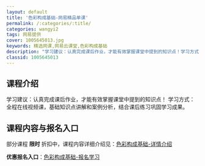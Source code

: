 ```yaml
---
layout: default
title: '色彩构成基础-网易精品单课'
permalink: /:categories/:title/
categories: wangyi2
tags: 网易提供
cover: 1005645013.jpg
keywords: 精选网课,网易云课堂,色彩构成基础
description: "学习建议：认真完成课后作业，才能有效掌握课堂中提到的知识点！学习方式：全程在线视频课，基础知识点讲解和案例分析，结合课后练习巩固学习成果。色彩构成基础"
classid: 1005645013
---
```


## 课程介绍

学习建议：认真完成课后作业，才能有效掌握课堂中提到的知识点！
学习方式：全程在线视频课，基础知识点讲解和案例分析，结合课后练习巩固学习成果。

## 课程内容与报名入口

部分课程 **限时** 折扣中，课程内容详细介绍见：[色彩构成基础-详情介绍](https://study.163.com/course/introduction/1005645013.htm?share=1&shareId=1025206652&utm_campaign=share&utm_medium=iphoneShare&utm_source=&utm_u=1025206652)

**优惠报名入口**：[色彩构成基础-报名学习](https://study.163.com/course/introduction/1005645013.htm?share=1&shareId=1025206652&utm_campaign=share&utm_medium=iphoneShare&utm_source=&utm_u=1025206652)

